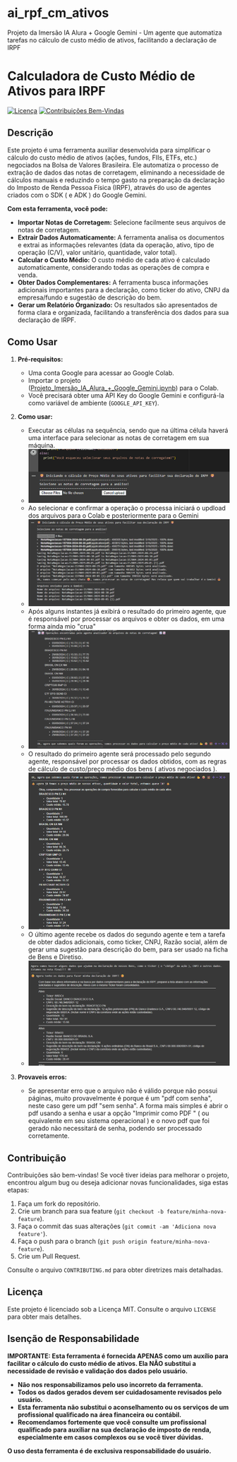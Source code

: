 # ai_rpf_cm_ativos
Projeto da Imersão IA Alura + Google Gemini - Um agente que automatiza tarefas no cálculo de custo médio de ativos, facilitando a declaração de IRPF

# Calculadora de Custo Médio de Ativos para IRPF

[![Licença](https://img.shields.io/badge/License-MIT-green.svg)](https://opensource.org/licenses/MIT)
[![Contribuições Bem-Vindas](https://img.shields.io/badge/Contributions-Welcome-brightgreen.svg)](CONTRIBUTING.md)

## Descrição

Este projeto é uma ferramenta auxiliar desenvolvida para simplificar o cálculo do custo médio de ativos (ações, fundos, FIIs, ETFs, etc.) negociados na Bolsa de Valores Brasileira.  Ele automatiza o processo de extração de dados das notas de corretagem, eliminando a necessidade de cálculos manuais e reduzindo o tempo gasto na preparação da declaração do Imposto de Renda Pessoa Física (IRPF), através do uso de agentes criados com o SDK ( e ADK ) do Google Gemini.

**Com esta ferramenta, você pode:**

* **Importar Notas de Corretagem:** Selecione facilmente seus arquivos de notas de corretagem.
* **Extrair Dados Automaticamente:** A ferramenta analisa os documentos e extrai as informações relevantes (data da operação, ativo, tipo de operação (C/V), valor unitário, quantidade, valor total).
* **Calcular o Custo Médio:** O custo médio de cada ativo é calculado automaticamente, considerando todas as operações de compra e venda.
* **Obter Dados Complementares:** A ferramenta busca informações adicionais importantes para a declaração, como ticker do ativo, CNPJ da empresa/fundo e sugestão de descrição do bem.
* **Gerar um Relatório Organizado:** Os resultados são apresentados de forma clara e organizada, facilitando a transferência dos dados para sua declaração de IRPF.

## Como Usar

1.  **Pré-requisitos:**
    * Uma conta Google para acessar ao Google Colab.
    * Importar o projeto ([Projeto_Imersão_IA_Alura_+_Google_Gemini.ipynb](Projeto_Imersão_IA_Alura_+_Google_Gemini.ipynb)) para o Colab.
    * Você precisará obter uma API Key do Google Gemini e configurá-la como variável de ambiente (`GOOGLE_API_KEY`).
  
2.  **Como usar:**
    * Executar as células na sequência, sendo que na última célula haverá uma interface para selecionar as notas de corretagem em sua máquina.
    * ![Seleção de arquivos de notas de corretagem](images/update_files.png)
    * Ao selecionar e confirmar a operação o processa iniciará o updload dos arquivos para o Colab e posteriormente para o Gemini
    * ![Update dos arquivos](images/files_updated.png)
    * Após alguns instantes já exibirá o resultado do primeiro agente, que é responsável por processar os arquivos e obter os dados, em uma forma ainda mio "crua"
    * ![Resultado do primeiro agente](images/resultado_processamento_primeiro_agente.png)
    * O resultado do primeiro agente será processado pelo segundo agente, responsável por processar os dados obtidos, com as regras de cálculo de custo/preço médio dos bens ( ativos negociados ).
    * ![Resultado do segundo agente](images/resultado_processamento_segundo_agente.png)
    * O último agente recebe os dados do segundo agente e tem a tarefa de obter dados adicionais, como ticker, CNPJ, Razão social, além de gerar uma sugestão para descrição do bem, para ser usado na ficha de Bens e Diretiso.
    * ![Resultado do agente final](images/resultado_processamento_agente_final.png)

3.  **Provaveis erros:**
    * Se apresentar erro que o arquivo não é válido porque não possui páginas, muito provavelmente é porque é um "pdf com senha", neste caso gere um pdf "sem senha". A forma mais simples é abrir o pdf usando a senha e usar a opção "Imprimir como PDF " ( ou equivalente em seu sistema operacional ) e o novo pdf que foi gerado não necessitará de senha, podendo ser processado corretamente.

## Contribuição

Contribuições são bem-vindas! Se você tiver ideias para melhorar o projeto, encontrou algum bug ou deseja adicionar novas funcionalidades, siga estas etapas:

1.  Faça um fork do repositório.
2.  Crie um branch para sua feature (`git checkout -b feature/minha-nova-feature`).
3.  Faça o commit das suas alterações (`git commit -am 'Adiciona nova feature'`).
4.  Faça o push para o branch (`git push origin feature/minha-nova-feature`).
5.  Crie um Pull Request.

Consulte o arquivo `CONTRIBUTING.md` para obter diretrizes mais detalhadas.

## Licença

Este projeto é licenciado sob a Licença MIT. Consulte o arquivo `LICENSE` para obter mais detalhes.

## Isenção de Responsabilidade

**IMPORTANTE:  Esta ferramenta é fornecida APENAS como um auxílio para facilitar o cálculo do custo médio de ativos. Ela NÃO substitui a necessidade de revisão e validação dos dados pelo usuário.**

* **Não nos responsabilizamos pelo uso incorreto da ferramenta.**
* **Todos os dados gerados devem ser cuidadosamente revisados pelo usuário.**
* **Esta ferramenta não substitui o aconselhamento ou os serviços de um profissional qualificado na área financeira ou contábil.**
* **Recomendamos fortemente que você consulte um profissional qualificado para auxiliar na sua declaração de imposto de renda, especialmente em casos complexos ou se você tiver dúvidas.**

**O uso desta ferramenta é de exclusiva responsabilidade do usuário.**
